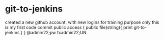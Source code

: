 # git-to-jenkins
created a new github account, with new logins for training purpose only
this is my first code commit
public access {
 public file(string){
 print git-to-jenkins
 }
}
@admin22;pw
fxadmin22;UN
